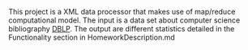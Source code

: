 This project is a XML data processor that makes use of map/reduce computational model. The input is a data set about computer science bibliography [DBLP](https://dblp.org/). The output are different statistics detailed in the Functionality section in HomeworkDescription.md